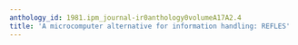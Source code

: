 ```yaml
---
anthology_id: 1981.ipm_journal-ir0anthology0volumeA17A2.4
title: 'A microcomputer alternative for information handling: REFLES'
---
```


